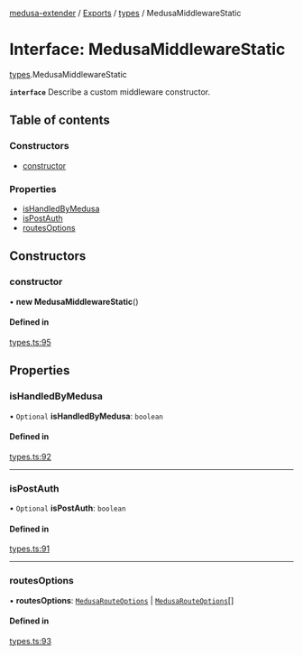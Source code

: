 [medusa-extender](../README.md) / [Exports](../modules.md) / [types](../modules/types.md) / MedusaMiddlewareStatic

# Interface: MedusaMiddlewareStatic

[types](../modules/types.md).MedusaMiddlewareStatic

**`interface`**
Describe a custom middleware constructor.

## Table of contents

### Constructors

- [constructor](types.MedusaMiddlewareStatic.md#constructor)

### Properties

- [isHandledByMedusa](types.MedusaMiddlewareStatic.md#ishandledbymedusa)
- [isPostAuth](types.MedusaMiddlewareStatic.md#ispostauth)
- [routesOptions](types.MedusaMiddlewareStatic.md#routesoptions)

## Constructors

### constructor

• **new MedusaMiddlewareStatic**()

#### Defined in

[types.ts:95](https://github.com/adrien2p/medusa-extender/blob/2b98a6d/src/types.ts#L95)

## Properties

### isHandledByMedusa

• `Optional` **isHandledByMedusa**: `boolean`

#### Defined in

[types.ts:92](https://github.com/adrien2p/medusa-extender/blob/2b98a6d/src/types.ts#L92)

___

### isPostAuth

• `Optional` **isPostAuth**: `boolean`

#### Defined in

[types.ts:91](https://github.com/adrien2p/medusa-extender/blob/2b98a6d/src/types.ts#L91)

___

### routesOptions

• **routesOptions**: [`MedusaRouteOptions`](../modules/types.md#medusarouteoptions) \| [`MedusaRouteOptions`](../modules/types.md#medusarouteoptions)[]

#### Defined in

[types.ts:93](https://github.com/adrien2p/medusa-extender/blob/2b98a6d/src/types.ts#L93)
